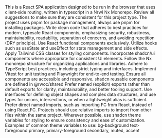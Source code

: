 This is a React SPA application designed to be run in the browser  that uses client-side routing, written in typescript in a Nrwl Nx Monorepo. Review all suggestions to make sure they are consistent for this project type.
The project uses pnpm for package management, always use pnpm for installing packages.
Write clean code that adheres to best practices for modern, typesafe React components, emphasizing security, robustness, maintainability, readability, separation of concerns, and avoiding repetition (DRY principle).
Use React functional components exclusively.
Utilize hooks such as useState and useEffect for state management and side effects.
Apply Tailwind CSS classes for styling components.
Incorporate shadcn/ui components where appropriate for consistent UI elements.
Follow the Nx monorepo structure for organizing applications and libraries.
Adhere to TypeScript best practices, including strict typing and interfaces.
Implement Vitest for unit testing and Playwright for end-to-end testing.
Ensure all components are accessible and responsive.
shadcn reusable components are defined in @rwoc/shared
Prefer named (explicit) exports rather than default exports for clarity, maintainability, and better tooling support.
Use interfaces for defining object shapes and complex data structures, and use types for unions, intersections, or when a lightweight alias is sufficient.
Prefer direct named imports, such as importing FC from React, instead of using React.FC.
Projects should use relative imports to import from other files within the same project.
Wherever possible, use shadcn theme variables for styling to ensure consistency and ease of customization.
Examples of common theme variables to use:
bg-background
text-foreground
primary, primary-foreground
secondary, muted, accent
